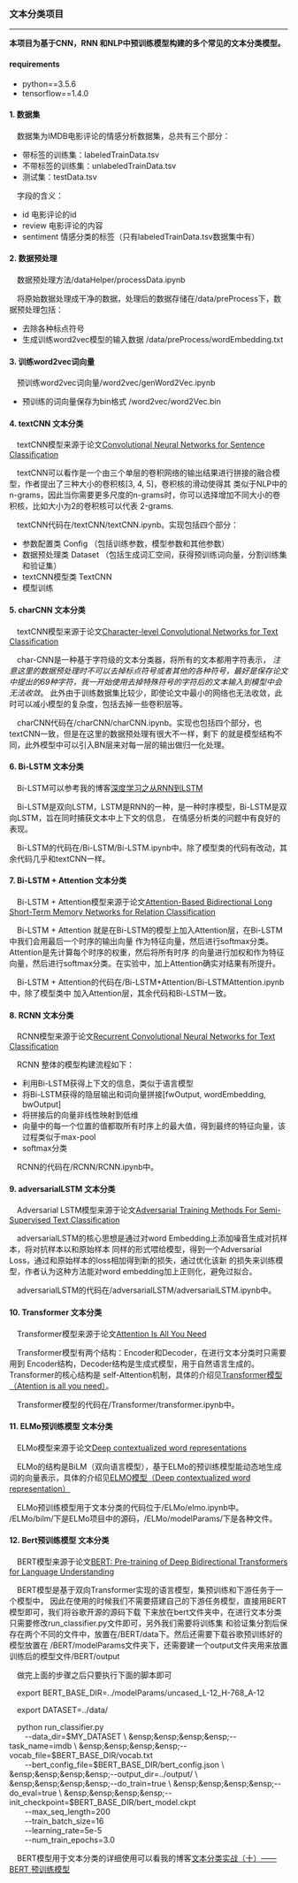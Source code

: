 ### 文本分类项目
***
**本项目为基于CNN，RNN 和NLP中预训练模型构建的多个常见的文本分类模型。**

#### requirements
* python==3.5.6
* tensorflow==1.4.0

#### 1. 数据集
&ensp;&ensp;数据集为IMDB电影评论的情感分析数据集，总共有三个部分：
* 带标签的训练集：labeledTrainData.tsv
* 不带标签的训练集：unlabeledTrainData.tsv
* 测试集：testData.tsv

&ensp;&ensp;字段的含义：
* id  电影评论的id
* review  电影评论的内容
* sentiment  情感分类的标签（只有labeledTrainData.tsv数据集中有）

#### 2. 数据预处理 
&ensp;&ensp;数据预处理方法/dataHelper/processData.ipynb

&ensp;&ensp;将原始数据处理成干净的数据，处理后的数据存储在/data/preProcess下，数据预处理包括：
* 去除各种标点符号
* 生成训练word2vec模型的输入数据 /data/preProcess/wordEmbedding.txt

#### 3. 训练word2vec词向量
&ensp;&ensp;预训练word2vec词向量/word2vec/genWord2Vec.ipynb
* 预训练的词向量保存为bin格式 /word2vec/word2Vec.bin

#### 4. textCNN 文本分类
&ensp;&ensp;textCNN模型来源于论文[Convolutional Neural Networks for Sentence Classification](https://arxiv.org/abs/1408.5882)

&ensp;&ensp;textCNN可以看作是一个由三个单层的卷积网络的输出结果进行拼接的融合模型，作者提出了三种大小的卷积核[3, 4, 5]，卷积核的滑动使得其
类似于NLP中的n-grams，因此当你需要更多尺度的n-grams时，你可以选择增加不同大小的卷积核，比如大小为2的卷积核可以代表
2-grams.

&ensp;&ensp;textCNN代码在/textCNN/textCNN.ipynb。实现包括四个部分：
* 参数配置类 Config （包括训练参数，模型参数和其他参数）
* 数据预处理类 Dataset （包括生成词汇空间，获得预训练词向量，分割训练集和验证集）
* textCNN模型类 TextCNN
* 模型训练

#### 5. charCNN 文本分类
&ensp;&ensp;textCNN模型来源于论文[Character-level Convolutional Networks for Text
Classification](https://arxiv.org/abs/1509.01626)

&ensp;&ensp;char-CNN是一种基于字符级的文本分类器，将所有的文本都用字符表示，
*注意这里的数据预处理时不可以去掉标点符号或者其他的各种符号，最好是保存论文中提出的69种字符，我一开始使用去掉特殊符号的字符后的文本输入到模型中会无法收敛*。
此外由于训练数据集比较少，即使论文中最小的网络也无法收敛，此时可以减小模型的复杂度，包括去掉一些卷积层等。

&ensp;&ensp;charCNN代码在/charCNN/charCNN.ipynb。实现也包括四个部分，也textCNN一致，但是在这里的数据预处理有很大不一样，剩下
的就是模型结构不同，此外模型中可以引入BN层来对每一层的输出做归一化处理。

#### 6. Bi-LSTM 文本分类
&ensp;&ensp;Bi-LSTM可以参考我的博客[深度学习之从RNN到LSTM](https://www.cnblogs.com/jiangxinyang/p/9362922.html)

&ensp;&ensp;Bi-LSTM是双向LSTM，LSTM是RNN的一种，是一种时序模型，Bi-LSTM是双向LSTM，旨在同时捕获文本中上下文的信息，
在情感分析类的问题中有良好的表现。

&ensp;&ensp;Bi-LSTM的代码在/Bi-LSTM/Bi-LSTM.ipynb中。除了模型类的代码有改动，其余代码几乎和textCNN一样。

#### 7. Bi-LSTM + Attention 文本分类
&ensp;&ensp;Bi-LSTM + Attention模型来源于论文[Attention-Based Bidirectional Long Short-Term Memory Networks for
Relation Classification](http://aclweb.org/anthology/Y/Y15/Y15-1009.pdf)

&ensp;&ensp;Bi-LSTM + Attention 就是在Bi-LSTM的模型上加入Attention层，在Bi-LSTM中我们会用最后一个时序的输出向量
作为特征向量，然后进行softmax分类。Attention是先计算每个时序的权重，然后将所有时序
的向量进行加权和作为特征向量，然后进行softmax分类。在实验中，加上Attention确实对结果有所提升。

&ensp;&ensp;Bi-LSTM + Attention的代码在/Bi-LSTM+Attention/Bi-LSTMAttention.ipynb中，除了模型类中
加入Attention层，其余代码和Bi-LSTM一致。

#### 8. RCNN 文本分类
&ensp;&ensp;RCNN模型来源于论文[Recurrent Convolutional Neural Networks for Text Classification](https://arxiv.org/abs/1609.04243)

&ensp;&ensp;RCNN 整体的模型构建流程如下：
* 利用Bi-LSTM获得上下文的信息，类似于语言模型
* 将Bi-LSTM获得的隐层输出和词向量拼接[fwOutput, wordEmbedding, bwOutput]
* 将拼接后的向量非线性映射到低维
* 向量中的每一个位置的值都取所有时序上的最大值，得到最终的特征向量，该过程类似于max-pool
* softmax分类

&ensp;&ensp;RCNN的代码在/RCNN/RCNN.ipynb中。

#### 9. adversarialLSTM 文本分类
&ensp;&ensp;Adversarial LSTM模型来源于论文[Adversarial Training Methods
For Semi-Supervised Text Classification](https://arxiv.org/abs/1605.07725)

&ensp;&ensp;adversarialLSTM的核心思想是通过对word Embedding上添加噪音生成对抗样本，将对抗样本以和原始样本
同样的形式喂给模型，得到一个Adversarial Loss，通过和原始样本的loss相加得到新的损失，通过优化该新
的损失来训练模型，作者认为这种方法能对word embedding加上正则化，避免过拟合。

&ensp;&ensp;adversarialLSTM的代码在/adversarialLSTM/adversarialLSTM.ipynb中。

#### 10. Transformer 文本分类
&ensp;&ensp;Transformer模型来源于论文[Attention Is All You Need](https://arxiv.org/abs/1706.03762)

&ensp;&ensp;Transformer模型有两个结构：Encoder和Decoder，在进行文本分类时只需要用到
Encoder结构，Decoder结构是生成式模型，用于自然语言生成的。Transformer的核心结构是
self-Attention机制，具体的介绍见[Transformer模型（Atention is all you need）](https://www.cnblogs.com/jiangxinyang/p/10069330.html)。

&ensp;&ensp;Transformer模型的代码在/Transformer/transformer.ipynb中。

#### 11. ELMo预训练模型 文本分类
&ensp;&ensp;ELMo模型来源于论文[Deep contextualized word representations](https://arxiv.org/abs/1802.05365?context=cs)

&ensp;&ensp;ELMo的结构是BiLM（双向语言模型），基于ELMo的预训练模型能动态地生成
词的向量表示，具体的介绍见[ELMO模型（Deep contextualized word representation）](https://www.cnblogs.com/jiangxinyang/p/10060887.html)

&ensp;&ensp;ELMo预训练模型用于文本分类的代码位于/ELMo/elmo.ipynb中。
/ELMo/bilm/下是ELMo项目中的源码，/ELMo/modelParams/下是各种文件。

#### 12. Bert预训练模型 文本分类
&ensp;&ensp;BERT模型来源于论文[BERT: Pre-training of Deep Bidirectional Transformers for
Language Understanding](https://arxiv.org/abs/1810.04805)

&ensp;&ensp;BERT模型是基于双向Transformer实现的语言模型，集预训练和下游任务于一个模型中，
因此在使用的时候我们不需要搭建自己的下游任务模型，直接用BERT模型即可，我们将谷歌开源的源码下载
下来放在bert文件夹中，在进行文本分类只需要修改run_classifier.py文件即可，另外我们需要将训练集
和验证集分割后保存在两个不同的文件中，放置在/BERT/data下。然后还需要下载谷歌预训练好的模型放置在
/BERT/modelParams文件夹下，还需要建一个output文件夹用来放置训练后的模型文件/BERT/output

&ensp;&ensp;做完上面的步骤之后只要执行下面的脚本即可

&ensp;&ensp;export BERT_BASE_DIR=../modelParams/uncased_L-12_H-768_A-12

&ensp;&ensp;export DATASET=../data/

&ensp;&ensp;python run_classifier.py \
  &ensp;&ensp;&ensp;&ensp;--data_dir=$MY_DATASET \
  &ensp;&ensp;&ensp;&ensp;--task_name=imdb \
  &ensp;&ensp;&ensp;&ensp;--vocab_file=$BERT_BASE_DIR/vocab.txt \
  &ensp;&ensp;&ensp;&ensp;--bert_config_file=$BERT_BASE_DIR/bert_config.json \
  &ensp;&ensp;&ensp;&ensp;--output_dir=../output/ \
  &ensp;&ensp;&ensp;&ensp;--do_train=true \
  &ensp;&ensp;&ensp;&ensp;--do_eval=true \
  &ensp;&ensp;&ensp;&ensp;--init_checkpoint=$BERT_BASE_DIR/bert_model.ckpt \
  &ensp;&ensp;&ensp;&ensp;--max_seq_length=200 \
  &ensp;&ensp;&ensp;&ensp;--train_batch_size=16 \
  &ensp;&ensp;&ensp;&ensp;--learning_rate=5e-5\
  &ensp;&ensp;&ensp;&ensp;--num_train_epochs=3.0

&ensp;&ensp;BERT模型用于文本分类的详细使用可以看我的博客[文本分类实战（十）—— BERT 预训练模型]()


